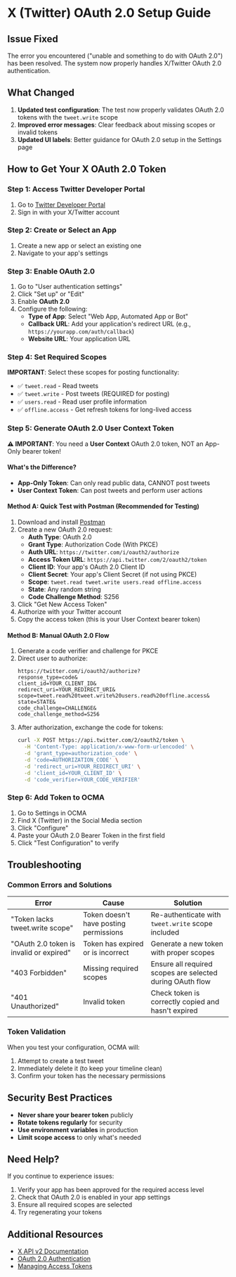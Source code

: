 # X (Twitter) OAuth 2.0 Setup Guide

## Issue Fixed
The error you encountered ("unable and something to do with OAuth 2.0") has been resolved. The system now properly handles X/Twitter OAuth 2.0 authentication.

## What Changed
1. **Updated test configuration**: The test now properly validates OAuth 2.0 tokens with the `tweet.write` scope
2. **Improved error messages**: Clear feedback about missing scopes or invalid tokens
3. **Updated UI labels**: Better guidance for OAuth 2.0 setup in the Settings page

## How to Get Your X OAuth 2.0 Token

### Step 1: Access Twitter Developer Portal
1. Go to [Twitter Developer Portal](https://developer.twitter.com/en/portal/dashboard)
2. Sign in with your X/Twitter account

### Step 2: Create or Select an App
1. Create a new app or select an existing one
2. Navigate to your app's settings

### Step 3: Enable OAuth 2.0
1. Go to "User authentication settings"
2. Click "Set up" or "Edit"
3. Enable **OAuth 2.0**
4. Configure the following:
   - **Type of App**: Select "Web App, Automated App or Bot"
   - **Callback URL**: Add your application's redirect URL (e.g., `https://yourapp.com/auth/callback`)
   - **Website URL**: Your application URL

### Step 4: Set Required Scopes
**IMPORTANT**: Select these scopes for posting functionality:
- ✅ `tweet.read` - Read tweets
- ✅ `tweet.write` - Post tweets (REQUIRED for posting)
- ✅ `users.read` - Read user profile information
- ✅ `offline.access` - Get refresh tokens for long-lived access

### Step 5: Generate OAuth 2.0 User Context Token

**⚠️ IMPORTANT**: You need a **User Context** OAuth 2.0 token, NOT an App-Only bearer token!

#### What's the Difference?
- **App-Only Token**: Can only read public data, CANNOT post tweets
- **User Context Token**: Can post tweets and perform user actions

#### Method A: Quick Test with Postman (Recommended for Testing)
1. Download and install [Postman](https://www.postman.com/downloads/)
2. Create a new OAuth 2.0 request:
   - **Auth Type**: OAuth 2.0
   - **Grant Type**: Authorization Code (With PKCE)
   - **Auth URL**: `https://twitter.com/i/oauth2/authorize`
   - **Access Token URL**: `https://api.twitter.com/2/oauth2/token`
   - **Client ID**: Your app's OAuth 2.0 Client ID
   - **Client Secret**: Your app's Client Secret (if not using PKCE)
   - **Scope**: `tweet.read tweet.write users.read offline.access`
   - **State**: Any random string
   - **Code Challenge Method**: S256
3. Click "Get New Access Token"
4. Authorize with your Twitter account
5. Copy the access token (this is your User Context bearer token)

#### Method B: Manual OAuth 2.0 Flow
1. Generate a code verifier and challenge for PKCE
2. Direct user to authorize:
   ```
   https://twitter.com/i/oauth2/authorize?
   response_type=code&
   client_id=YOUR_CLIENT_ID&
   redirect_uri=YOUR_REDIRECT_URI&
   scope=tweet.read%20tweet.write%20users.read%20offline.access&
   state=STATE&
   code_challenge=CHALLENGE&
   code_challenge_method=S256
   ```
3. After authorization, exchange the code for tokens:
   ```bash
   curl -X POST https://api.twitter.com/2/oauth2/token \
     -H 'Content-Type: application/x-www-form-urlencoded' \
     -d 'grant_type=authorization_code' \
     -d 'code=AUTHORIZATION_CODE' \
     -d 'redirect_uri=YOUR_REDIRECT_URI' \
     -d 'client_id=YOUR_CLIENT_ID' \
     -d 'code_verifier=YOUR_CODE_VERIFIER'
   ```

### Step 6: Add Token to OCMA
1. Go to Settings in OCMA
2. Find X (Twitter) in the Social Media section
3. Click "Configure"
4. Paste your OAuth 2.0 Bearer Token in the first field
5. Click "Test Configuration" to verify

## Troubleshooting

### Common Errors and Solutions

| Error | Cause | Solution |
|-------|-------|----------|
| "Token lacks tweet.write scope" | Token doesn't have posting permissions | Re-authenticate with `tweet.write` scope included |
| "OAuth 2.0 token is invalid or expired" | Token has expired or is incorrect | Generate a new token with proper scopes |
| "403 Forbidden" | Missing required scopes | Ensure all required scopes are selected during OAuth flow |
| "401 Unauthorized" | Invalid token | Check token is correctly copied and hasn't expired |

### Token Validation
When you test your configuration, OCMA will:
1. Attempt to create a test tweet
2. Immediately delete it (to keep your timeline clean)
3. Confirm your token has the necessary permissions

## Security Best Practices
- **Never share your bearer token** publicly
- **Rotate tokens regularly** for security
- **Use environment variables** in production
- **Limit scope access** to only what's needed

## Need Help?
If you continue to experience issues:
1. Verify your app has been approved for the required access level
2. Check that OAuth 2.0 is enabled in your app settings
3. Ensure all required scopes are selected
4. Try regenerating your tokens

## Additional Resources
- [X API v2 Documentation](https://developer.twitter.com/en/docs/twitter-api)
- [OAuth 2.0 Authentication](https://developer.twitter.com/en/docs/authentication/oauth-2-0)
- [Managing Access Tokens](https://developer.twitter.com/en/docs/authentication/oauth-2-0/user-access-token)